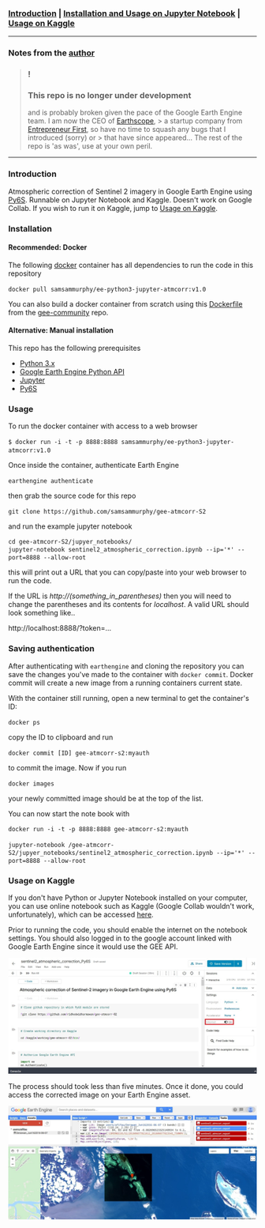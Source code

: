 ### [Introduction](https://github.com/afif-fauzan/gee-atmcorr-S2#inroduction) | [Installation and Usage on Jupyter Notebook](https://github.com/afif-fauzan/gee-atmcorr-S2#installation) | [Usage on Kaggle](https://github.com/afif-fauzan/gee-atmcorr-S2#usage-on-kaggle)
____
### Notes from the [author](https://github.com/samsammurphy/gee-atmcorr-S2)
> ### !
> ### This repo is no longer under development
> and is probably broken given the pace of the Google Earth Engine team. I am now the CEO of [Earthscope](https://earthscope.io), > a startup company from [Entrepreneur First](https://joinef.com), so have no time to squash any bugs that I introduced (sorry) or > that have since appeared...
> The rest of the repo is 'as was', use at your own peril.
____




### Introduction

Atmospheric correction of Sentinel 2 imagery in Google Earth Engine using [Py6S](http://py6s.readthedocs.io/en/latest/). Runnable on Jupyter Notebook and Kaggle. Doesn't work on Google Collab. If you wish to run it on Kaggle, jump to [Usage on Kaggle](https://github.com/afif-fauzan/gee-atmcorr-S2#usage-on-kaggle).

### Installation

#### Recommended: Docker

The following [docker](https://www.docker.com/community-edition) container has all dependencies to run the code in this repository

`docker pull samsammurphy/ee-python3-jupyter-atmcorr:v1.0`

You can also build a docker container from scratch using this [Dockerfile](https://github.com/gee-community/ee-jupyter-contrib/tree/master/docker/atmcorr-ee) from the [gee-community](https://github.com/gee-community) repo.

#### Alternative: Manual installation

This repo has the following prerequisites

- [Python 3.x](https://www.python.org/downloads/)
- [Google Earth Engine Python API](https://developers.google.com/earth-engine/python_install_manual)
- [Jupyter](http://jupyter.readthedocs.io/en/latest/install.html)
- [Py6S](http://py6s.readthedocs.io/en/latest/installation.html)

### Usage

To run the docker container with access to a web browser

`$ docker run -i -t -p 8888:8888 samsammurphy/ee-python3-jupyter-atmcorr:v1.0`

Once inside the container, authenticate Earth Engine

`earthengine authenticate`

then grab the source code for this repo

`git clone https://github.com/samsammurphy/gee-atmcorr-S2`

and run the example jupyter notebook

```
cd gee-atmcorr-S2/jupyer_notebooks/
jupyter-notebook sentinel2_atmospheric_correction.ipynb --ip='*' --port=8888 --allow-root
```

this will print out a URL that you can copy/paste into your web browser to run the code.

If the URL is *http://(something_in_parentheses)* then you will need to change the parentheses and its contents for *localhost*. A valid URL should look something like..

http://localhost:8888/?token=...

### Saving authentication

After authenticating with `earthengine` and cloning the repository you can save the changes
you've made to the container with `docker commit`. Docker commit will create a new image from
a running containers current state.

With the container still running, open a new terminal to get the container's ID:

`docker ps`

copy the ID to clipboard and run

`docker commit [ID] gee-atmcorr-s2:myauth`

to commit the image. Now if you run

`docker images`

your newly committed image should be at the top of the list.

You can now start the note book with

```
docker run -i -t -p 8888:8888 gee-atmcorr-s2:myauth

jupyter-notebook /gee-atmcorr-S2/jupyer_notebooks/sentinel2_atmospheric_correction.ipynb --ip='*' --port=8888 --allow-root
```

### Usage on Kaggle

If you don't have Python or Jupyter Notebook installed on your computer, you can use online notebook such as Kaggle (Google Collab wouldn't work, unfortunately), which can be accessed [here](https://www.kaggle.com/fifauzan/sentinel2-atmospheric-correction-py6s/edit/run/38660519).

Prior to running the code, you should enable the internet on the notebook settings. You should also logged in to the google account linked with Google Earth Engine since it would use the GEE API.

![kaggle](https://github.com/afif-fauzan/gee-atmcorr-S2/blob/master/kaggle.jpg?raw=true)

The process should took less than five minutes. Once it done, you could access the corrected image on your Earth Engine asset.

![result](https://github.com/afif-fauzan/gee-atmcorr-S2/blob/master/gee-result.jpg?raw=true)
